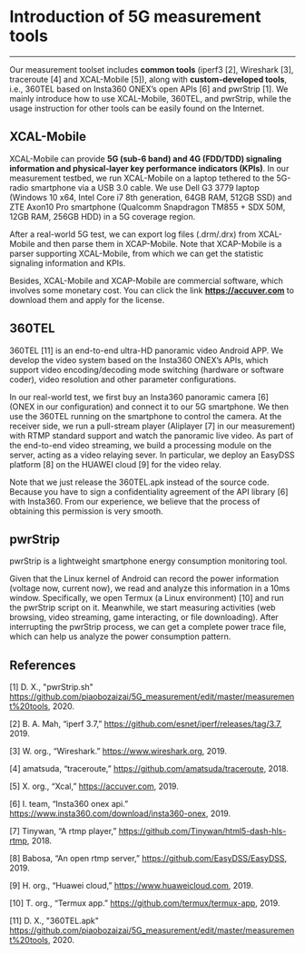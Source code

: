 # Introduction of 5G measurement tools
----------

Our measurement toolset includes **common tools** (iperf3 [2], Wireshark [3], traceroute [4] and XCAL-Mobile [5]), along with **custom-developed tools**, i.e., 360TEL based on Insta360 ONEX’s open APIs [6] and pwrStrip [1]. We mainly introduce how to use XCAL-Mobile, 360TEL, and pwrStrip, while the usage instruction for other tools can be easily found on the Internet.

## XCAL-Mobile
XCAL-Mobile can provide **5G (sub-6 band) and 4G (FDD/TDD) signaling information and physical-layer key performance indicators (KPIs)**. In our measurement testbed, we run XCAL-Mobile on a laptop tethered to the 5G-radio smartphone via a USB 3.0 cable. We use Dell G3 3779 laptop (Windows 10 x64, Intel Core i7 8th generation, 64GB RAM, 512GB SSD) and ZTE Axon10 Pro smartphone (Qualcomm Snapdragon TM855 + SDX 50M, 12GB RAM, 256GB HDD) in a 5G coverage region. 

After a real-world 5G test, we can export log files (.drm/.drx) from XCAL-Mobile and then parse them in XCAP-Mobile. Note that XCAP-Mobile is a parser supporting XCAL-Mobile, from which we can get the statistic signaling information and KPIs. 

Besides, XCAL-Mobile and XCAP-Mobile are commercial software, which involves some monetary cost. You can click the link **https://accuver.com** to download them and apply for the license.

## 360TEL
360TEL [11] is an end-to-end ultra-HD panoramic video Android APP. We develop the video system based on the Insta360 ONEX’s APIs, which support video encoding/decoding mode switching (hardware or software coder), video resolution and other parameter configurations. 

In our real-world test, we first buy an Insta360 panoramic camera [6] (ONEX in our configuration) and connect it to our 5G smartphone. We then use the 360TEL running on the smartphone to control the camera. At the receiver side, we run a pull-stream player (Aliplayer [7] in our measurement) with RTMP standard support and watch the panoramic live video. As part of the end-to-end video streaming, we build a processing module on the server, acting as a video relaying sever. In particular, we deploy an EasyDSS platform [8] on the HUAWEI cloud [9] for the video relay. 

Note that we just release the 360TEL.apk instead of the source code. Because you have to sign a confidentiality agreement of the API library [6] with Insta360. From our experience, we believe that the process of obtaining this permission is very smooth.

## pwrStrip
pwrStrip is a lightweight smartphone energy consumption monitoring tool. 

Given that the Linux kernel of Android can record the power information (voltage now, current now), we read and analyze this information in a 10ms window. Specifically, we open Termux (a Linux environment) [10] and run the pwrStrip script on it. Meanwhile, we start measuring activities (web browsing, video streaming, game interacting, or file downloading). After interrupting the pwrStrip process, we can get a complete power trace file, which can help us analyze the power consumption pattern.

## References
[1] D. X., "pwrStrip.sh" https://github.com/piaobozaizai/5G_measurement/edit/master/measurement%20tools, 2020.

[2] B. A. Mah, “iperf 3.7,” https://github.com/esnet/iperf/releases/tag/3.7, 2019.

[3] W. org., “Wireshark.” https://www.wireshark.org, 2019.

[4] amatsuda, “traceroute,” https://github.com/amatsuda/traceroute, 2018.

[5] X. org., “Xcal,” https://accuver.com, 2019.

[6] I. team, “Insta360 onex api.” https://www.insta360.com/download/insta360-onex, 2019.

[7] Tinywan, “A rtmp player,” https://github.com/Tinywan/html5-dash-hls-rtmp, 2018.

[8] Babosa, “An open rtmp server,” https://github.com/EasyDSS/EasyDSS, 2019.

[9] H. org., “Huawei cloud,” https://www.huaweicloud.com, 2019.

[10] T. org., “Termux app.” https://github.com/termux/termux-app, 2019.

[11] D. X., "360TEL.apk" https://github.com/piaobozaizai/5G_measurement/edit/master/measurement%20tools, 2020.
